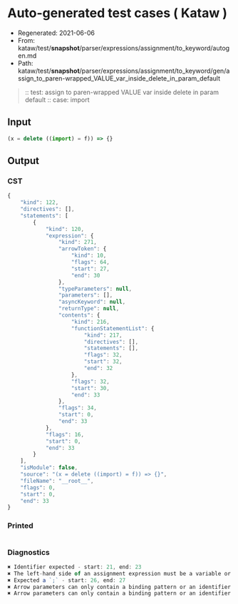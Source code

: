 # Auto-generated test cases ( Kataw )
- Regenerated: 2021-06-06
- From: kataw/test/__snapshot__/parser/expressions/assignment/to_keyword/autogen.md
- Path: kataw/test/__snapshot__/parser/expressions/assignment/to_keyword/gen/assign_to_paren-wrapped_VALUE_var_inside_delete_in_param_default
> :: test: assign to paren-wrapped VALUE var inside delete in param default
> :: case: import
## Input

`````js
(x = delete ((import) = f)) => {}
`````
## Output

### CST

```javascript
{
    "kind": 122,
    "directives": [],
    "statements": [
        {
            "kind": 120,
            "expression": {
                "kind": 271,
                "arrowToken": {
                    "kind": 10,
                    "flags": 64,
                    "start": 27,
                    "end": 30
                },
                "typeParameters": null,
                "parameters": [],
                "asyncKeyword": null,
                "returnType": null,
                "contents": {
                    "kind": 216,
                    "functionStatementList": {
                        "kind": 217,
                        "directives": [],
                        "statements": [],
                        "flags": 32,
                        "start": 32,
                        "end": 32
                    },
                    "flags": 32,
                    "start": 30,
                    "end": 33
                },
                "flags": 34,
                "start": 0,
                "end": 33
            },
            "flags": 16,
            "start": 0,
            "end": 33
        }
    ],
    "isModule": false,
    "source": "(x = delete ((import) = f)) => {}",
    "fileName": "__root__",
    "flags": 0,
    "start": 0,
    "end": 33
}
```

### Printed

```javascript

```

### Diagnostics

```javascript
✖ Identifier expected - start: 21, end: 23
✖ The left-hand side of an assignment expression must be a variable or a property access - start: 21, end: 23
✖ Expected a `;` - start: 26, end: 27
✖ Arrow parameters can only contain a binding pattern or an identifier - start: 13, end: 30
✖ Arrow parameters can only contain a binding pattern or an identifier - start: 11, end: 30

```

